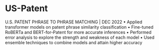 # US-Patent

U.S. PATENT PHRASE TO PHRASE MATCHING | DEC 2022
•	Applied transformer models on patent phrase similarity classification
•	Fine-tuned RoBERTa and BERT-for-Patent for more accurate inferences
•	Performed error analysis to explore the strength and weakness of each model
•	Used ensemble techniques to combine models and attain higher accuracy
